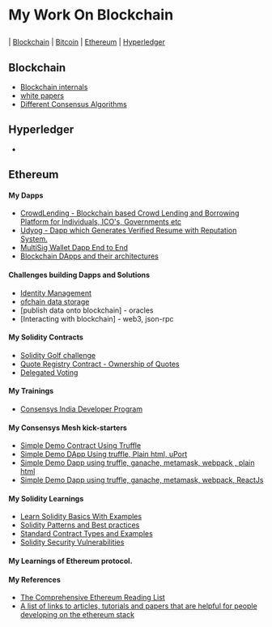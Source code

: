 # My Work On Blockchain</p>

| [Blockchain](#blockchain) | [Bitcoin](#Bitcoin) | [Ethereum](#ethereum) | [Hyperledger](#hyperledger)

## Blockchain 
- [Blockchain internals](https://github.com/mankenavenkatesh/blockchain-internals)
- [white papers](https://whitepaperdatabase.com/)
- [Different Consensus Algorithms](https://hackernoon.com/a-hitchhikers-guide-to-consensus-algorithms-d81aae3eb0e3)

## Hyperledger
- 

## Ethereum 
#### My Dapps
- [CrowdLending - Blockchain based Crowd Lending and Borrowing Platform for Individuals, ICO's, Governments etc](https://github.com/mankenavenkatesh/CrowdLending)
- [Udyog - Dapp which Generates Verified Resume with Reputation System.](https://github.com/mankenavenkatesh/udyog)
- [MultiSig Wallet Dapp End to End](https://github.com/mankenavenkatesh/MultisigWalletDapp)
- [Blockchain DApps and their architectures](https://github.com/mankenavenkatesh/blockchain-dapp-architectures)


#### Challenges building Dapps and Solutions
- [Identity Management](https://github.com/mankenavenkatesh/Consensys-mesh-kick-starters/tree/master/uport-kick-starter)
- [ofchain data storage](https://itnext.io/build-a-simple-ethereum-interplanetary-file-system-ipfs-react-js-dapp-23ff4914ce4e)
- [publish data onto blockchain] - oracles
- [Interacting with blockchain] - web3, json-rpc

#### My Solidity Contracts
- [Solidity Golf challenge](https://github.com/mankenavenkatesh/My-Smart-Contracts/tree/master/Solidity-golf-challenge)
- [Quote Registry Contract - Ownership of Quotes](https://github.com/mankenavenkatesh/My-Smart-Contracts/tree/master/QuoteRegistry)
- [Delegated Voting](https://github.com/mankenavenkatesh/My-Smart-Contracts/tree/master/BallotVoting)


#### My Trainings
- [Consensys India Developer Program](https://github.com/mankenavenkatesh/india-training)

#### My Consensys Mesh kick-starters
- [Simple Demo Contract Using Truffle](https://github.com/mankenavenkatesh/Consensys-mesh-kick-starters/tree/master/truffle-kick-starter)
- [Simple Demo DApp Using truffle, Plain html, uPort](https://github.com/mankenavenkatesh/Consensys-mesh-kick-starters/tree/master/uport-kick-starter)
- [Simple Demo Dapp using truffle, ganache, metamask, webpack , plain html](https://github.com/mankenavenkatesh/Consensys-mesh-kick-starters/tree/master/truffle-webpack-dapp-kick-starter)
- [Simple Demo Dapp using truffle, ganache, metamask, webpack, ReactJs](https://github.com/mankenavenkatesh/Consensys-mesh-kick-starters/tree/master/truffle-react-webpack-kick-starter)

#### My Solidity Learnings
- [Learn Solidity Basics With Examples](https://github.com/mankenavenkatesh/learning-solidity)
- [Solidity Patterns and Best practices](https://github.com/mankenavenkatesh/Solidity-patterns)
- [Standard Contract Types and Examples](https://github.com/mankenavenkatesh/Standard-Smart-Contracts)
- [Solidity Security Vulnerabilities](https://github.com/mankenavenkatesh/Solidity-Security-Vulnerabilities)


#### My Learnings of Ethereum protocol.



#### My References
- [The Comprehensive Ethereum Reading List](https://github.com/mankenavenkatesh/EthList)
- [A list of links to articles, tutorials and papers that are helpful for people developing on the ethereum stack](https://github.com/yippee-ki-yay/eth-dev-reading-list)

